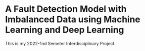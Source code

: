 # A Fault Detection Model with Imbalanced Data using Machine Learning and Deep Learning

This is my 2022-1nd Semeter Interdisciplinary Project.
